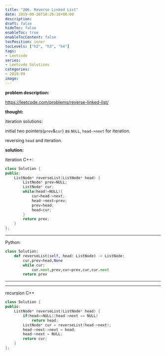 ```yaml
---
title: "206. Reverse Linked List"
date: 2019-09-26T10:26:18+08:00
description:
draft: false
hideToc: false
enableToc: true
enableTocContent: false
tocPosition: inner
tocLevels: ["h2", "h3", "h4"]
tags:
- Leetcode
series:
- Leetcode Solutions
categories:
- 2019-09
image:
---
```


__problem description:__

<https://leetcode.com/problems/reverse-linked-list/>

__thought:__

iteration solutions:

initial two pointers(`prev`&`cur`) as `NULL`, `head->next` for iteration.

reversing `head` and  iteration.

__solution:__

iteration
C++:
```c++
class Solution {
public:
    ListNode* reverseList(ListNode* head) {
        ListNode* prev=NULL;
        ListNode* cur;
        while(head!=NULL){
            cur=head->next;
            head->next=prev;
            prev=head;
            head=cur;
        }
        return prev;
    }
};

```

-----
Python:
```python
class Solution:
    def reverseList(self, head: ListNode) -> ListNode:
        cur,prev=head,None
        while cur:
            cur.next,prev,cur=prev,cur,cur.next       
        return prev
```

----
----

recursion
C++
```c++
class Solution {
public:
    ListNode* reverseList(ListNode* head) {
        if(head==NULL||head->next == NULL)
            return head;   
        ListNode* cur = reverseList(head->next);
        head->next->next = head;
        head->next = NULL;
        return cur;
    }
};
```
